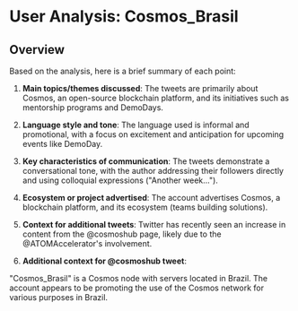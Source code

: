 # User Analysis: Cosmos_Brasil

## Overview

Based on the analysis, here is a brief summary of each point:

1. **Main topics/themes discussed**: The tweets are primarily about Cosmos, an open-source blockchain platform, and its initiatives such as mentorship programs and DemoDays.

2. **Language style and tone**: The language used is informal and promotional, with a focus on excitement and anticipation for upcoming events like DemoDay.

3. **Key characteristics of communication**: The tweets demonstrate a conversational tone, with the author addressing their followers directly and using colloquial expressions ("Another week...").

4. **Ecosystem or project advertised**: The account advertises Cosmos, a blockchain platform, and its ecosystem (teams building solutions).

5. **Context for additional tweets**: Twitter has recently seen an increase in content from the @cosmoshub page, likely due to the @ATOMAccelerator's involvement.

6. **Additional context for @cosmoshub tweet**:
 
"Cosmos_Brasil" is a Cosmos node with servers located in Brazil. The account appears to be promoting the use of the Cosmos network for various purposes in Brazil.